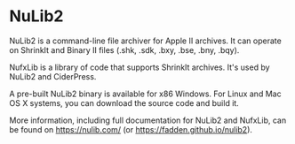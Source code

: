 NuLib2
======

NuLib2 is a command-line file archiver for Apple II archives.  It can
operate on ShrinkIt and Binary II files (.shk, .sdk, .bxy, .bse, .bny, .bqy).

NufxLib is a library of code that supports ShrinkIt archives.  It's
used by NuLib2 and CiderPress.

A pre-built NuLib2 binary is available for x86 Windows.  For Linux and
Mac OS X systems, you can download the source code and build it.

More information, including full documentation for NuLib2 and NufxLib,
can be found on https://nulib.com/ (or https://fadden.github.io/nulib2).
